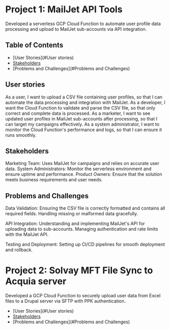 # Project 1: MailJet API Tools 
Developed a serverless GCP Cloud Function to automate user profile data processing and upload to MailJet sub-accounts via API integration.
## Table of Contents

- [User Stories](#User stories)
- [Stakeholders](#Stakeholders)
- [Problems and Challenges](#Problems and Challenges)
## User stories
As a user, I want to upload a CSV file containing user profiles, so that I can automate the data processing and integration with MailJet.
As a developer, I want the Cloud Function to validate and parse the CSV file, so that only correct and complete data is processed.
As a marketer, I want to see updated user profiles in MailJet sub-accounts after processing, so that I can target my campaigns effectively.
As a system administrator, I want to monitor the Cloud Function's performance and logs, so that I can ensure it runs smoothly.
## Stakeholders
Marketing Team: Uses MailJet for campaigns and relies on accurate user data.
System Administrators: Monitor the serverless environment and ensure uptime and performance.
Product Owners: Ensure that the solution meets business requirements and user needs.
## Problems and Challenges
Data Validation:
Ensuring the CSV file is correctly formatted and contains all required fields.
Handling missing or malformed data gracefully.

API Integration:
Understanding and implementing MailJet's API for uploading data to sub-accounts.
Managing authentication and rate limits with the MailJet API.

Testing and Deployment:
Setting up CI/CD pipelines for smooth deployment and rollback.

# Project 2: Solvay MFT File Sync to Acquia server
Developed a GCP Cloud Function to securely upload user data from Excel files to a Drupal server via SFTP with PPK authentication. 

- [User Stories](#User stories)
- [Stakeholders](#Stakeholders)
- [Problems and Challenges](#Problems and Challenges)
